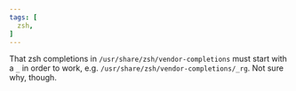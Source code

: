 ```yaml
---
tags: [
  zsh,
]
---
```


That zsh completions in `/usr/share/zsh/vendor-completions` must start with a `_` in order to work, e.g. `/usr/share/zsh/vendor-completions/_rg`. Not sure why, though.
